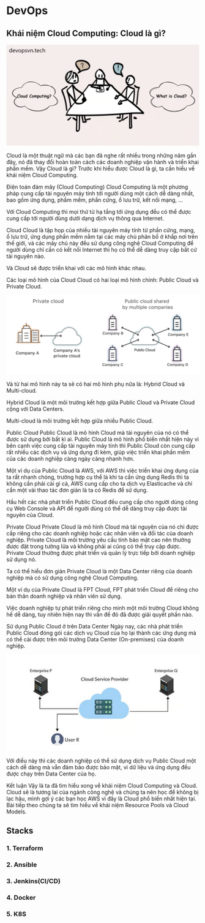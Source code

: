 # DevOps
## Khái niệm Cloud Computing: Cloud là gì?
![alt text](image.png)

Cloud là một thuật ngữ mà các bạn đã nghe rất nhiều trong những năm gần đây, nó đã thay đổi hoàn toàn cách các doanh nghiệp vận hành và triển khai phần mềm. Vậy Cloud là gì? Trước khi hiểu được Cloud là gì, ta cần hiểu về khái niệm Cloud Computing.

Điện toán đám mây (Cloud Computing)
Cloud Computing là một phương pháp cung cấp tài nguyên máy tính tới người dùng một cách dễ dàng nhất, bao gồm ứng dụng, phầm mềm, phần cứng, ổ lưu trữ, kết nối mạng, …

Với Cloud Computing thì mọi thứ từ hạ tầng tới ứng dụng đều có thể được cung cấp tới người dùng dưới dạng dịch vụ thông qua Internet.

Cloud
Cloud là tập họp của nhiều tài nguyên máy tính từ phần cứng, mạng, ổ lưu trữ, ứng dụng phần mềm nằm tại các máy chủ phân bổ ở khắp nơi trên thế giới, và các máy chủ này đều sử dụng công nghệ Cloud Computing để người dùng chỉ cần có kết nối Internet thì họ có thể dễ dàng truy cập bất cứ tài nguyên nào.

Và Cloud sẽ được triển khai với các mô hình khác nhau.

Các loại mô hình của Cloud
Cloud có hai loại mô hình chính: Public Cloud và Private Cloud.

![alt text](image-1.png)

Và từ hai mô hình này ta sẽ có hai mô hình phụ nữa là: Hybrid Cloud và Multi-cloud.

Hybrid Cloud là một môi trường kết hợp giữa Public Cloud và Private Cloud cộng với Data Centers.

Multi-cloud là môi trường kết hợp giữa nhiều Public Cloud.

Public Cloud
Public Cloud là mô hình Cloud mà tài nguyên của nó có thể được sử dụng bởi bất kì ai. Public Cloud là mô hình phổ biến nhất hiện này vì bên cạnh việc cung cấp tài nguyên máy tính thì Public Cloud còn cung cấp rất nhiều các dịch vụ và ứng dụng đi kèm, giúp việc triển khai phần mềm của các doanh nghiệp càng ngày càng nhanh hơn.

Một ví dụ của Public Cloud là AWS, với AWS thì việc triển khai ứng dụng của ta rất nhanh chóng, trường hợp cụ thể là khi ta cần ứng dụng Redis thì ta không cần phải cài gì cả, AWS cung cấp cho ta dịch vụ Elasticache và chỉ cần một vài thao tác đơn giản là ta có Redis để sử dụng.

Hầu hết các nhà phát triển Public Cloud đều cung cấp cho người dùng công cụ Web Console và API để người dùng có thể dễ dàng truy cập được tài nguyên của Cloud.

Private Cloud
Private Cloud là mô hình Cloud mà tài nguyên của nó chỉ được cấp riêng cho các doanh nghiệp hoặc các nhân viên và đối tác của doanh nghiệp. Private Cloud là môi trường yêu cầu tính bảo mật cao nên thường được đặt trong tường lửa và không phải ai cũng có thể truy cập được. Private Cloud thường được phát triển và quản lý trực tiếp bởi doanh nghiệp sử dụng nó.

Ta có thể hiểu đơn giản Private Cloud là một Data Center riêng của doanh nghiệp mà có sử dụng công nghệ Cloud Computing.

Một ví dụ của Private Cloud là FPT Cloud, FPT phát triển Cloud để riêng cho bản thân doanh nghiệp và nhân viên sử dụng.

Việc doanh nghiệp tự phát triển riêng cho mình một môi trường Cloud không hề dễ dàng, tuy nhiên hiện nay thì vấn đề đó đã được giải quyết phần nào.

Sử dụng Public Cloud ở trên Data Center
Ngày nay, các nhà phát triển Public Cloud đóng gói các dịch vụ Cloud của họ lại thành các ứng dụng mà có thể cài được trên môi trường Data Center (On-premises) của doanh nghiệp.

![alt text](image-2.png)

Với điều này thì các doanh nghiệp có thể sử dụng dịch vụ Public Cloud một cách dễ dàng mà vẫn đảm bảo được bảo mật, vì dữ liệu và ứng dụng đều được chạy trên Data Center của họ.

Kết luận
Vậy là ta đã tìm hiểu xong về khái niệm Cloud Computing và Cloud. Cloud sẽ là tương lai của ngành công nghệ và chúng ta nên học để không bị lạc hậu, mình gợi ý các bạn học AWS vì đây là Cloud phổ biến nhất hiện tại. Bài tiếp theo chúng ta sẽ tìm hiểu về khái niệm Resource Pools và Cloud Models.

## Stacks
### 1. Terraform 
### 2. Ansible 
### 3. Jenkins(CI/CD) 
### 4. Docker 
### 5. K8S
